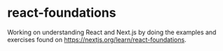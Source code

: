 # react-foundations
Working on understanding React and Next.js by doing the examples and exercises found on https://nextjs.org/learn/react-foundations.

